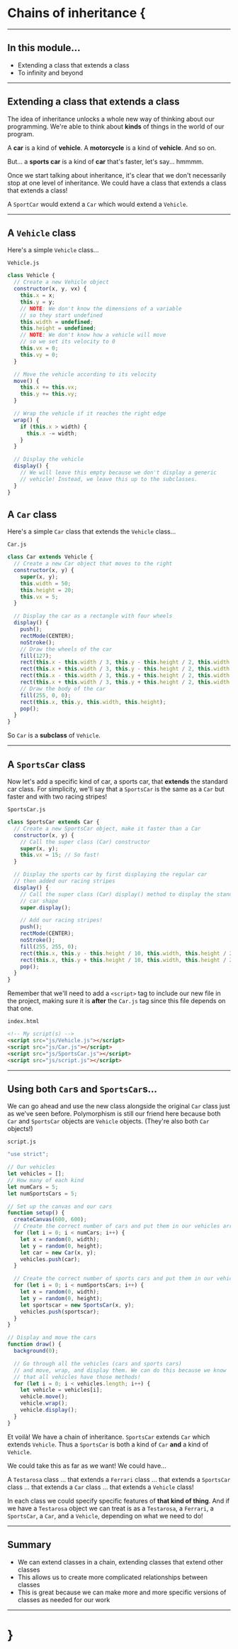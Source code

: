 # Chains of inheritance {

---

## In this module...

- Extending a class that extends a class
- To infinity and beyond

---

## Extending a class that extends a class

The idea of inheritance unlocks a whole new way of thinking about our programming. We're able to think about **kinds** of things in the world of our program.

A **car** is a kind of **vehicle**. A **motorcycle** is a kind of **vehicle**. And so on.

But... a **sports car** is a kind of **car** that's faster, let's say... hmmmm.

Once we start talking about inheritance, it's clear that we don't necessarily stop at one level of inheritance. We could have a class that extends a class that extends a class!

A `SportCar` would extend a `Car` which would extend a `Vehicle`.

---

## A `Vehicle` class

Here's a simple `Vehicle` class...

`Vehicle.js`
```javascript
class Vehicle {
  // Create a new Vehicle object
  constructor(x, y, vx) {
    this.x = x;
    this.y = y;
    // NOTE: We don't know the dimensions of a variable
    // so they start undefined
    this.width = undefined;
    this.height = undefined;
    // NOTE: We don't know how a vehicle will move
    // so we set its velocity to 0
    this.vx = 0;
    this.vy = 0;
  }

  // Move the vehicle according to its velocity
  move() {
    this.x += this.vx;
    this.y += this.vy;
  }

  // Wrap the vehicle if it reaches the right edge
  wrap() {
    if (this.x > width) {
      this.x -= width;
    }
  }

  // Display the vehicle
  display() {
    // We will leave this empty because we don't display a generic
    // vehicle! Instead, we leave this up to the subclasses.
  }
}
```

## A `Car` class

Here's a simple `Car` class that extends the `Vehicle` class...

`Car.js`
```javascript
class Car extends Vehicle {
  // Create a new Car object that moves to the right
  constructor(x, y) {
    super(x, y);
    this.width = 50;
    this.height = 20;
    this.vx = 5;
  }

  // Display the car as a rectangle with four wheels
  display() {
    push();
    rectMode(CENTER);
    noStroke();
    // Draw the wheels of the car
    fill(127);
    rect(this.x - this.width / 3, this.y - this.height / 2, this.width / 4, this.height / 2);
    rect(this.x + this.width / 3, this.y - this.height / 2, this.width / 4, this.height / 2);
    rect(this.x - this.width / 3, this.y + this.height / 2, this.width / 4, this.height / 2);
    rect(this.x + this.width / 3, this.y + this.height / 2, this.width / 4, this.height / 2);
    // Draw the body of the car
    fill(255, 0, 0);
    rect(this.x, this.y, this.width, this.height);
    pop();
  }
}
```

So `Car` is a **subclass** of `Vehicle`.

---

## A `SportsCar` class

Now let's add a specific kind of car, a sports car, that **extends** the standard car class. For simplicity, we'll say that a `SportsCar` is the same as a `Car` but faster and with two racing stripes!

`SportsCar.js`
```javascript
class SportsCar extends Car {
  // Create a new SportsCar object, make it faster than a Car
  constructor(x, y) {
    // Call the super class (Car) constructor
    super(x, y);
    this.vx = 15; // So fast!
  }

  // Display the sports car by first displaying the regular car
  // then added our racing stripes
  display() {
    // Call the super class (Car) display() method to display the standard
    // car shape
    super.display();

    // Add our racing stripes!
    push();
    rectMode(CENTER);
    noStroke();
    fill(255, 255, 0);
    rect(this.x, this.y - this.height / 10, this.width, this.height / 20)
    rect(this.x, this.y + this.height / 10, this.width, this.height / 20)
    pop();
  }
}
```

Remember that we'll need to add a `<script>` tag to include our new file in the project, making sure it is **after** the `Car.js` tag since this file depends on that one.

`index.html`
```html
<!-- My script(s) -->
<script src="js/Vehicle.js"></script>
<script src="js/Car.js"></script>
<script src="js/SportsCar.js"></script>
<script src="js/script.js"></script>
```

---

## Using both `Car`s and `SportsCar`s...

We can go ahead and use the new class alongside the original `Car` class just as we've seen before. Polymorphism is still our friend here because both `Car` and `SportsCar` objects are `Vehicle` objects. (They're also both `Car` objects!)

`script.js`
```javascript
"use strict";

// Our vehicles
let vehicles = [];
// How many of each kind
let numCars = 5;
let numSportsCars = 5;

// Set up the canvas and our cars
function setup() {
  createCanvas(600, 600);
  // Create the correct number of cars and put them in our vehicles array
  for (let i = 0; i < numCars; i++) {
    let x = random(0, width);
    let y = random(0, height);
    let car = new Car(x, y);
    vehicles.push(car);
  }

  // Create the correct number of sports cars and put them in our vehicles array
  for (let i = 0; i < numSportsCars; i++) {
    let x = random(0, width);
    let y = random(0, height);
    let sportscar = new SportsCar(x, y);
    vehicles.push(sportscar);
  }
}

// Display and move the cars
function draw() {
  background(0);

  // Go through all the vehicles (cars and sports cars)
  // and move, wrap, and display them. We can do this because we know
  // that all vehicles have those methods!
  for (let i = 0; i < vehicles.length; i++) {
    let vehicle = vehicles[i];
    vehicle.move();
    vehicle.wrap();
    vehicle.display();
  }
}
```

Et voilà! We have a chain of inheritance. `SportsCar` extends `Car` which extends `Vehicle`. Thus a `SportsCar` is both a kind of `Car` **and** a kind of `Vehicle`.

We could take this as far as we want! We could have...

A `Testarosa` class
... that extends a `Ferrari` class
... that extends a `SportsCar` class
... that extends a `Car` class
... that extends a `Vehicle` class!

In each class we could specify specific features of **that kind of thing**. And if we have a `Testarosa` object we can treat is as a `Testarosa`, a `Ferrari`, a `SportsCar`, a `Car`, and a `Vehicle`, depending on what we need to do!

---

## Summary

- We can extend classes in a chain, extending classes that extend other classes
- This allows us to create more complicated relationships between classes
- This is great because we can make more and more specific versions of classes as needed for our work

---

# }
